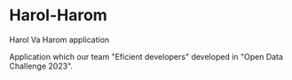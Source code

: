 # Harol-Harom
Harol Va Harom application

Application which our team "Eficient developers" developed in "Open Data Challenge 2023". 
